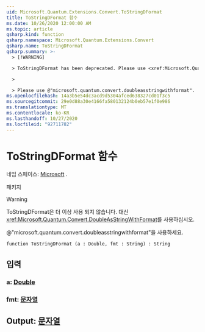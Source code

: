 ```yaml
---
uid: Microsoft.Quantum.Extensions.Convert.ToStringDFormat
title: ToStringDFormat 함수
ms.date: 10/26/2020 12:00:00 AM
ms.topic: article
qsharp.kind: function
qsharp.namespace: Microsoft.Quantum.Extensions.Convert
qsharp.name: ToStringDFormat
qsharp.summary: >-
  > [!WARNING]

  > ToStringDFormat has been deprecated. Please use <xref:Microsoft.Quantum.Convert.DoubleAsStringWithFormat> instead.

  >

  > Please use @"microsoft.quantum.convert.doubleasstringwithformat".
ms.openlocfilehash: 14a3b5e54dc3acd9d5304afced638327cd01f3c5
ms.sourcegitcommit: 29e0d88a30e4166fa580132124b0eb57e1f0e986
ms.translationtype: MT
ms.contentlocale: ko-KR
ms.lasthandoff: 10/27/2020
ms.locfileid: "92711782"
---
```

# <a name="tostringdformat-function"></a>ToStringDFormat 함수

네임 스페이스: [Microsoft](xref:Microsoft.Quantum.Extensions.Convert) .

패키지 [](https://nuget.org/packages/)


> [!WARNING]
> ToStringDFormat은 더 이상 사용 되지 않습니다. 대신 <xref:Microsoft.Quantum.Convert.DoubleAsStringWithFormat>를 사용하십시오.
>
> @"microsoft.quantum.convert.doubleasstringwithformat"을 사용하세요.



```qsharp
function ToStringDFormat (a : Double, fmt : String) : String
```


## <a name="input"></a>입력

### <a name="a--double"></a>a: [Double](xref:microsoft.quantum.lang-ref.double)




### <a name="fmt--string"></a>fmt: [문자열](xref:microsoft.quantum.lang-ref.string)





## <a name="output--string"></a>Output: [문자열](xref:microsoft.quantum.lang-ref.string)

